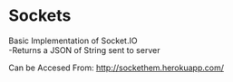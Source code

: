 # Sockets
Basic Implementation of Socket.IO<br/>
-Returns a JSON of String sent to server</br>

Can be Accesed From:  http://sockethem.herokuapp.com/
